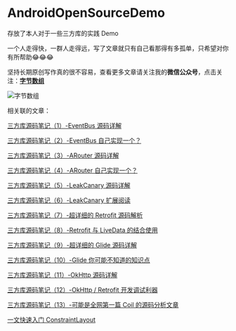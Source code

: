 # AndroidOpenSourceDemo

存放了本人对于一些三方库的实践 Demo

一个人走得快，一群人走得远，写了文章就只有自己看那得有多孤单，只希望对你有所帮助😂😂😂

坚持长期原创写作真的很不容易，查看更多文章请关注我的**微信公众号**，点击关注：[**字节数组**](https://testczy.oss-cn-beijing.aliyuncs.com/%E9%80%9A%E7%94%A8/%E5%AD%97%E8%8A%82%E6%95%B0%E7%BB%84.png)

![字节数组](https://testczy.oss-cn-beijing.aliyuncs.com/%E9%80%9A%E7%94%A8/%E5%AD%97%E8%8A%82%E6%95%B0%E7%BB%84.png)


相关联的文章：

[三方库源码笔记（1）-EventBus 源码详解](https://juejin.im/post/6881265680465788936)

[三方库源码笔记（2）-EventBus 自己实现一个？](https://juejin.im/post/6881808026647396366)

[三方库源码笔记（3）-ARouter 源码详解](https://juejin.im/post/6882553066285957134)

[三方库源码笔记（4）-ARouter 自己实现一个？](https://juejin.im/post/6883105868326862856)

[三方库源码笔记（5）-LeakCanary 源码详解](https://juejin.im/post/6884225131015569421)

[三方库源码笔记（6）-LeakCanary 扩展阅读](https://juejin.im/post/6884526739646185479)

[三方库源码笔记（7）-超详细的 Retrofit 源码解析](https://juejin.im/post/6886121327845965838)

[三方库源码笔记（8）-Retrofit 与 LiveData 的结合使用](https://juejin.im/post/6887408273213882375)

[三方库源码笔记（9）-超详细的 Glide 源码详解](https://juejin.im/post/6891307560557608967)

[三方库源码笔记（10）-Glide 你可能不知道的知识点](https://juejin.im/post/6892751013544263687)

[三方库源码笔记（11）-OkHttp 源码详解](https://juejin.im/post/6895369745445748749)

[三方库源码笔记（12）-OkHttp / Retrofit 开发调试利器](https://juejin.im/post/6895740949025177607)

[三方库源码笔记（13）-可能是全网第一篇 Coil 的源码分析文章](https://juejin.cn/post/6897872882051842061)

[一文快速入门 ConstraintLayout](https://juejin.cn/post/6911710012750430215)
